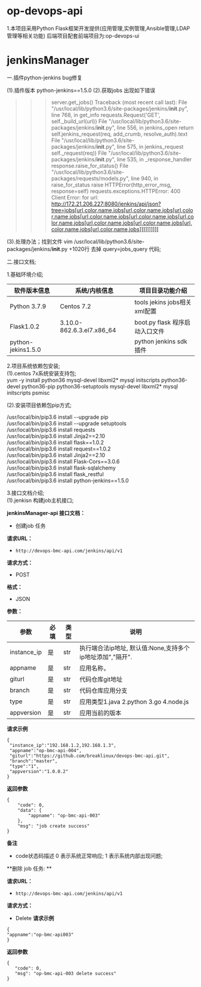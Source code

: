 # op-devops-api
1.本项目采用Python Flask框架开发提供(应用管理,实例管理,Ansible管理,LDAP管理等相关功能) 后端项目配套前端项目为:op-devops-ui



# jenkinsManager
一.插件python-jenkins bug修复

(1).插件版本 python-jenkins==1.5.0
(2).获取jobs 出现如下错误
>>> server.get_jobs() 
Traceback (most recent call last):
  File "/usr/local/lib/python3.6/site-packages/jenkins/__init__.py", line 768, in get_info
    requests.Request('GET', self._build_url(url))
  File "/usr/local/lib/python3.6/site-packages/jenkins/__init__.py", line 556, in jenkins_open
    return self.jenkins_request(req, add_crumb, resolve_auth).text
  File "/usr/local/lib/python3.6/site-packages/jenkins/__init__.py", line 575, in jenkins_request
    self._request(req))
  File "/usr/local/lib/python3.6/site-packages/jenkins/__init__.py", line 535, in _response_handler
    response.raise_for_status()
  File "/usr/local/lib/python3.6/site-packages/requests/models.py", line 940, in raise_for_status
    raise HTTPError(http_error_msg, response=self)
requests.exceptions.HTTPError: 400 Client Error:  for url: http://172.21.206.227:8080/jenkins/api/json?tree=jobs[url,color,name,jobs[url,color,name,jobs[url,color,name,jobs[url,color,name,jobs[url,color,name,jobs[url,color,name,jobs[url,color,name,jobs[url,color,name,jobs[url,color,name,jobs[url,color,name,jobs]]]]]]]]]]

(3).处理办法；找到文件
vim /usr/local/lib/python3.6/site-packages/jenkins/__init__.py  +1020行 去掉 query=jobs_query 代码;

               
二.接口文档;

1.基础环境介绍;

   软件版本信息  |系统/内核信息 |项目目录功能介绍
  -|-|-
  Python 3.7.9     |Centos 7.2 | tools jekins jobs相关xml配置
  Flask1.0.2    |3.10.0-862.6.3.el7.x86_64  |boot.py flask 程序启动入口文件
  python-jekins1.5.0   |           | python jenkins sdk 插件


2.项目系统依赖包安装;  
  (1).centos 7x系统安装支持包;  
   yum -y install python36 mysql-devel libxml2* mysql initscripts python36-devel python36-pip python36-setuptools mysql-devel libxml2*      mysql initscripts psmisc  
   
   
   (2).安装项目依赖包pip方式;  
   
   /usr/local/bin/pip3.6 install --upgrade pip  
   /usr/local/bin/pip3.6 install --upgrade setuptools  
   /usr/local/bin/pip3.6 install requests  
   /usr/local/bin/pip3.6 install Jinja2==2.10  
   /usr/local/bin/pip3.6 install flask==1.0.2  
    /usr/local/bin/pip3.6 install request==1.0.2  
    /usr/local/bin/pip3.6 install Jinja2==2.10  
    /usr/local/bin/pip3.6 install Flask-Cors==3.0.6  
    /usr/local/bin/pip3.6 install flask-sqlalchemy  
    /usr/local/bin/pip3.6 install flask_restful  
    /usr/local/bin/pip3.6 install  python-jenkins==1.5.0
    
3.接口文档介绍;  
(1).jenkisn 构建job主机接口;  

**jenkinsManager-api 接口文档：** 

- 创建job 任务

**请求URL：** 
- ` http://devops-bmc-api.com/jenkins/api/v1 `
  
**请求方式：**
- POST  

**格式：**  
- JSON  

**参数：** 

|参数   |必填   |类型   |说明   |
| ------------  | ------------ | ------------ | ------------ |
| instance_ip    |是   |str   |执行端合法ip地址, 默认值:None,支持多个ip地址添加","隔开".
| appname       |是   |str    |应用名称，
| giturl        |是   |str    |代码仓库git地址
| branch        |是   |str    |代码仓库应用分支
| type          |是   |str    |应用类型1.java 2.python 3.go 4.node.js
| appversion    |是   |str    |应用当前的版本
 **请求示例**
```
{
 "instance_ip":"192.168.1.2,192.168.1.3",  	 
 "appname":"op-bmc-api-004",
 "giturl":"https://github.com/breaklinux/devops-bmc-api.git",
 "branch":"master",
 "type":"1",
 "appversion":"1.0.0.2"
}
```
 **返回参数**
```
{
    "code": 0,
    "data": {
        "appname": "op-bmc-api-003"
    },
    "msg": "job create success"
}
```

 **备注** 

- code状态码描述
  0 表示系统正常响应;
  1 表示系统内部出现问题;  
 
**删除 job 任务: **

**请求URL：** 
- `http://devops-bmc-api.com/jenkins/api/v1 `
  
**请求方式：**
- Delete 
 **请求示例**
 ```
{
 "appname":"op-bmc-api003"
 }
```
 **返回参数**
 ```
{
    "code": 0,
    "msg": "op-bmc-api-003 delete success"
}
```
